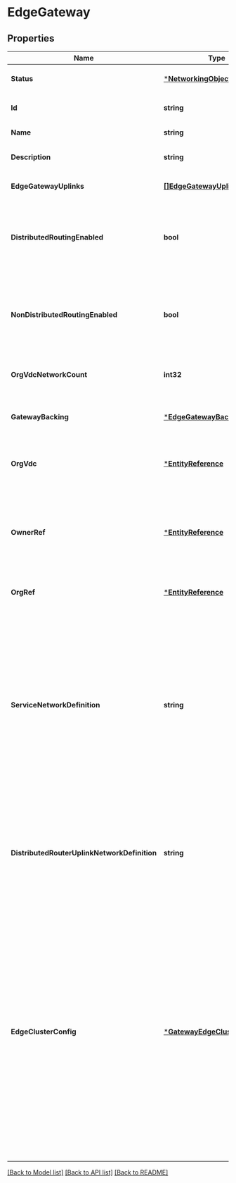 # EdgeGateway

## Properties
Name | Type | Description | Notes
------------ | ------------- | ------------- | -------------
**Status** | [***NetworkingObjectStatusType**](NetworkingObjectStatusType.md) | Represents current status of the networking object.  | [optional] [default to null]
**Id** | **string** | The unique identifier of the edge gateway. | [optional] [default to null]
**Name** | **string** | The name of the edge gateway. | [default to null]
**Description** | **string** | The description of the edge gateway(optional). | [optional] [default to null]
**EdgeGatewayUplinks** | [**[]EdgeGatewayUplink**](EdgeGatewayUplink.md) | The uplink connections for the edge gateway. | [default to null]
**DistributedRoutingEnabled** | **bool** | A flag indicating whether distributed routing is enabled or not. The default is false and updatable for NSX-V edges. The value is always true for NSX-T edges.  | [optional] [default to null]
**NonDistributedRoutingEnabled** | **bool** | A flag indicating whether non-distributed routing is enabled or not. The default is false and updatable only for NSX-T edges. The value is always true for NSX-V edges.  | [optional] [default to null]
**OrgVdcNetworkCount** | **int32** | The number of Org vDC networks connected to the gateway. | [optional] [default to null]
**GatewayBacking** | [***EdgeGatewayBacking**](EdgeGatewayBacking.md) | The backing details of the edge gateway; only required if importing an NSX-T router. | [optional] [default to null]
**OrgVdc** | [***EntityReference**](EntityReference.md) | The organization vDC which the gateway belongs to. Property is deprecated. Please use ownerRef.  | [optional] [default to null]
**OwnerRef** | [***EntityReference**](EntityReference.md) | The organization vDC or vDC Group that this edge gateway belongs to. If the ownerRef is set to a vDC Group, this gateway will be available across all the participating Organization vDCs in the vDC Group.  | [optional] [default to null]
**OrgRef** | [***EntityReference**](EntityReference.md) | The organization to which the gateway belongs. | [optional] [default to null]
**ServiceNetworkDefinition** | **string** | The network definition in CDIR form that DNS and DHCP service on an NSX-T edge will run on. The subnet prefix length must be 27. This property applies to creating or importing an NSX-T Edge. This is not supported for VMC. If nothing is set, the default is 192.168.255.225/27.  The DHCP listener IP network is on 192.168.255.225/30. The DNS listener IP network is on 192.168.255.228/32.  This field cannot be updated.  | [optional] [default to null]
**DistributedRouterUplinkNetworkDefinition** | **string** | The uplink network is the network that is used to connect the distributed router to the gateway. This is in CIDR form. This is not set if distributed routing is disabled. This field cannot be updated. This applies to NSX-V edges only.  | [optional] [default to null]
**EdgeClusterConfig** | [***GatewayEdgeClusterConfig**](GatewayEdgeClusterConfig.md) | Edge Cluster Configuration for the Edge Gateway. Can be specified if a gateway needs to be placed on a specific set of Edge Clusters. For NSX-T Edges, user should specify the ID of the NSX-T edge cluster as the value of primaryEdgeCluster&#39;s backingId. The gateway defaults to the Edge Cluster of the connected External Network&#39;s backing Tier-0 router, if nothing is specified. The value of secondaryEdgeCluster will be set to NULL for NSX-T edge gateways. For NSX-V Edges, this is read-only and the legacy API must be used for edge specific placement.  | [optional] [default to null]

[[Back to Model list]](../README.md#documentation-for-models) [[Back to API list]](../README.md#documentation-for-api-endpoints) [[Back to README]](../README.md)


